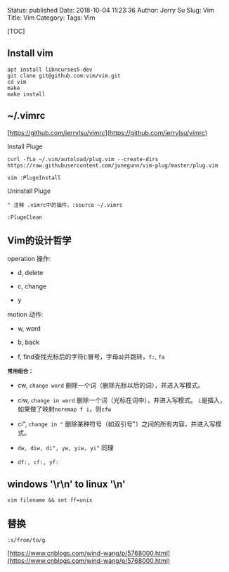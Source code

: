 Status: published
Date: 2018-10-04 11:23:36 
Author: Jerry Su
Slug: Vim
Title: Vim
Category: 
Tags: Vim

[TOC]


## Install vim

```
apt install libncurses5-dev
git clone git@github.com:vim/vim.git
cd vim
make
make install
```

## ~/.vimrc

[https://github.com/jerrylsu/vimrc](https://github.com/jerrylsu/vimrc)

Install Pluge

`curl -fLo ~/.vim/autoload/plug.vim --create-dirs https://raw.githubusercontent.com/junegunn/vim-plug/master/plug.vim`

`vim :PlugeInstall`

Uninstall Pluge

```
" 注释 .vimrc中的插件，:source ~/.vimrc

:PlugeClean

```


## Vim的设计哲学

<operation> <motion>
    
operation 操作:
    
- d, delete
    
- c, change
    
- y
    
motion 动作:
    
- w, word

- b, back

- f, find查找光标后的字符(:冒号，字母a)并跳转，`f:`, `fa`
    
**`常用组合：`**
    
- cw, `change word` 删除一个词（删除光标以后的词），并进入写模式。

- ciw, `change in word` 删除一个词（光标在词中），并进入写模式。 `i`是插入，如果做了映射`noremap f i`，则`cfw`
    
- ci", `change in "` 删除某种符号（如双引号"）之间的所有内容，并进入写模式。
 
- `dw, diw, di", yw, yiw, yi"` 同理
    
- `df:, cf:, yf:`


## windows '\r\n' to linux '\n'

`vim filename && set ff=unix`
    
## 替换
    
`:s/from/to/g`
    
 [https://www.cnblogs.com/wind-wang/p/5768000.html](https://www.cnblogs.com/wind-wang/p/5768000.html)